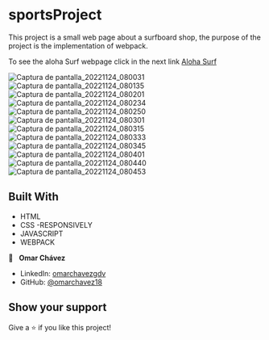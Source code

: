 # sportsProject
This project is a small web page about a surfboard shop, the purpose of the project is the implementation of webpack. 

To see the aloha Surf webpage click in the next link
[Aloha Surf](https://omarchavez18.github.io/Portfolio/)


![Captura de pantalla_20221124_080031](https://user-images.githubusercontent.com/84557440/203886055-78ba0463-460c-49b3-81be-28c0dc602d50.png)
![Captura de pantalla_20221124_080135](https://user-images.githubusercontent.com/84557440/203886056-37e268a3-d9c0-4ead-8418-d71c03acaab5.png)
![Captura de pantalla_20221124_080201](https://user-images.githubusercontent.com/84557440/203886053-815e941a-5044-4c05-80f9-435eba7d1f62.png)
![Captura de pantalla_20221124_080234](https://user-images.githubusercontent.com/84557440/203886119-531a62b7-1d57-496d-9192-3a0cb2d5e742.png)
![Captura de pantalla_20221124_080250](https://user-images.githubusercontent.com/84557440/203886120-26775dce-bf23-4479-a0a7-94c8415db215.png)
![Captura de pantalla_20221124_080301](https://user-images.githubusercontent.com/84557440/203886121-ef259fab-0688-49f3-8dc0-12efb5435f15.png)
![Captura de pantalla_20221124_080315](https://user-images.githubusercontent.com/84557440/203886124-078ec40a-ad8f-46e7-852e-3f3fda58eeba.png)
![Captura de pantalla_20221124_080333](https://user-images.githubusercontent.com/84557440/203886125-67242adc-be66-49af-9a21-def9c851c9ee.png)
![Captura de pantalla_20221124_080345](https://user-images.githubusercontent.com/84557440/203886064-db4ccc2d-b1cf-43b7-bdd9-76095212f978.png)
![Captura de pantalla_20221124_080401](https://user-images.githubusercontent.com/84557440/203886065-38296bf6-6fd1-4b6d-ac5e-20f736b8b16c.png)
![Captura de pantalla_20221124_080440](https://user-images.githubusercontent.com/84557440/203886066-5179db6d-ae36-4f0d-b388-84d048b6e0ee.png)
![Captura de pantalla_20221124_080453](https://user-images.githubusercontent.com/84557440/203886063-c4bfe282-8487-4a72-87f3-5d756df65a6a.png)


## Built With

- HTML
- CSS -RESPONSIVELY
- JAVASCRIPT
- WEBPACK

👤 &nbsp; **Omar Chávez**

- LinkedIn: [omarchavezgdv](https://www.linkedin.com/in/omarchavezgdv/)
- GitHub: [@omarchavez18](https://github.com/omarchavez18)

## Show your support

Give a ⭐️ if you like this project!
